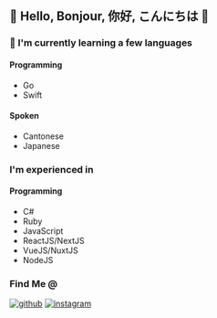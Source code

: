 ## 👋 Hello, Bonjour, 你好, こんにちは 👋


### 🌱 I'm currently learning a few languages
#### Programming
- Go
- Swift

#### Spoken
- Cantonese
- Japanese

### I'm experienced in
#### Programming
- C#
- Ruby
- JavaScript
- ReactJS/NextJS
- VueJS/NuxtJS
- NodeJS

<!--
**dented/dented** is a ✨ _special_ ✨ repository because its `README.md` (this file) appears on your GitHub profile.

Here are some ideas to get you started:

- 🔭 I’m currently working on ...
- 🌱 I’m currently learning ...
- 👯 I’m looking to collaborate on ...
- 🤔 I’m looking for help with ...
- 💬 Ask me about ...
- 📫 How to reach me: ...
- 😄 Pronouns: ...
- ⚡ Fun fact: ...
-->
### Find Me @
[![github](https://img.shields.io/badge/GitHub-000000?style=for-the-badge&logo=GitHub&logoColor=white)](https://github.com/dented)
[![instagram](https://img.shields.io/badge/Instagram-E4405F?style=for-the-badge&logo=Instagram&logoColor=white)](https://instagram.com/gram.climbs)
